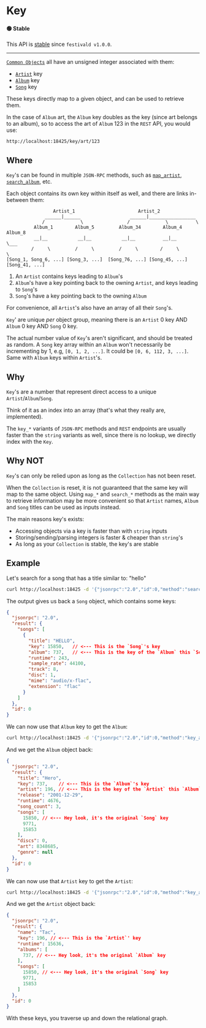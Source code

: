 # Key

#### 🟢 Stable
This API is [stable](/api-stability/marker.md) since `festivald v1.0.0`.

---

[`Common Objects`](common-objects.md) all have an unsigned integer associated with them:

- [`Artist`](artist.md) key
- [`Album`](album.md) key 
- [`Song`](song.md) key

These keys directly map to a given object, and can be used to retrieve them.

In the case of `Album` art, the `Album` key doubles as the key (since art belongs to an album), so to access the art of `Album` 123 in the `REST` API, you would use:
```http
http://localhost:18425/key/art/123
```

## Where
`Key`'s can be found in multiple `JSON-RPC` methods, such as [`map_artist`](../json-rpc/map/map_artist.md), [`search_album`](../json-rpc/search/search_album.md), etc.

Each object contains its own key within itself as well, and there are links in-between them:
```plaintext
                 Artist_1                       Artist_2
              ______|______                  ______|_________________
             /             \                /             \          \
          Album_1        Album_5         Album_34        Album_4    Album_8
          __|__           __|__           __|__          __|__         \___        
         /     \         /     \         /     \        /     \            \
[Song_1, Song_6, ...] [Song_3, ...]  [Song_76, ...] [Song_45, ...]   [Song_41, ...]
```
1. An `Artist` contains keys leading to `Album`'s
2. `Album`'s have a key pointing back to the owning `Artist`, and keys leading to `Song`'s
3. `Song`'s have a key pointing back to the owning `Album`

For convenience, all `Artist`'s also have an array of all their `Song`'s.

`Key`' are unique _per_ object group, meaning there is an `Artist` 0 key AND `Album` 0 key AND `Song` 0 key.

The actual number value of `Key`'s aren't significant, and should be treated as random. A `Song` key array within an `Album` won't necessarily be incrementing by 1, e.g, `[0, 1, 2, ...]`. It could be `[0, 6, 112, 3, ...]`. Same with `Album` keys within `Artist`'s.

## Why
`Key`'s are a number that represent direct access to a unique `Artist`/`Album`/`Song`.

Think of it as an index into an array (that's what they really are, implemented).

The `key_*` variants of `JSON-RPC` methods and `REST` endpoints are usually faster than the `string` variants as well, since there is no lookup, we directly index with the `Key`.

## Why NOT
`Key`'s can only be relied upon as long as the `Collection` has not been reset.

When the `Collection` is reset, it is not guaranteed that the same key will map to the same object. Using `map_*` and `search_*` methods as the main way to retrieve information may be more convenient so that `Artist` names, `Album` and `Song` titles can be used as inputs instead.

The main reasons key's exists:
- Accessing objects via a key is faster than with `string` inputs
- Storing/sending/parsing integers is faster & cheaper than `string`'s
- As long as your `Collection` is stable, the key's are stable

## Example
Let's search for a song that has a title similar to: "hello"
```bash
curl http://localhost:18425 -d '{"jsonrpc":"2.0","id":0,"method":"search_song","params":{"input":"hello","kind":"top1"}}'
```
The output gives us back a `Song` object, which contains some keys:
```json
{
  "jsonrpc": "2.0",
  "result": {
    "songs": [
      {
        "title": "HELLO",
        "key": 15850,   // <--- This is the `Song`'s key
        "album": 737,   // <--- This is the key of the `Album` this `Song` belongs too
        "runtime": 243,
        "sample_rate": 44100,
        "track": 8,
        "disc": 1,
        "mime": "audio/x-flac",
        "extension": "flac"
      }
    ]
  },
  "id": 0
}
```
We can now use that `Album` key to get the `Album`:
```bash
curl http://localhost:18425 -d '{"jsonrpc":"2.0","id":0,"method":"key_album","params":{"key":"737"}}'
```
And we get the `Album` object back:
```json
{
  "jsonrpc": "2.0",
  "result": {
    "title": "Hero",
    "key": 737,    // <--- This is the `Album`'s key
    "artist": 196, // <--- This is the key of the `Artist` this `Album` belongs too
    "release": "2001-12-29",
    "runtime": 4676,
    "song_count": 3,
    "songs": [
      15850, // <--- Hey look, it's the original `Song` key
      9771,
      15853
    ],
    "discs": 0,
    "art": 8348685,
    "genre": null
  },
  "id": 0
}
```
We can now use that `Artist` key to get the `Artist`:
```bash
curl http://localhost:18425 -d '{"jsonrpc":"2.0","id":0,"method":"key_artist","params":{"key":"196"}}'
```
And we get the `Artist` object back:
```json
{
  "jsonrpc": "2.0",
  "result": {
    "name": "Tac",
    "key": 196, // <--- This is the `Artist`' key
    "runtime": 15636,
    "albums": [
      737, // <--- Hey look, it's the original `Album` key
    ],
    "songs": [
      15850, // <--- Hey look, it's the original `Song` key
      9771,
      15853
    ]
  },
  "id": 0
}
```
With these keys, you traverse up and down the relational graph.
